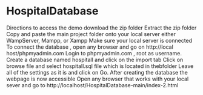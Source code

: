 # HospitalDatabase

Directions to access the demo
download the zip folder
Extract the zip folder 
Copy and paste the main project folder  onto your local server either WampServer, Mampp, or Xampp 
Make sure your local server is connected 
To connect the database , open any browser and go on http://local host/phpmyadmin.com 
Login to phpmyadmin.com , root as username.
Create a database named hospitall and click on the import tab 
Click on browse file and select hospitall.sql file which is located in thebfolder 
Leave all of the settings as it is and click on Go. 
After creating the database the webpage is now accessible 
Open any browser that works with your local sever and go to http://localhost/HospitalDatabase-main/index-2.html
